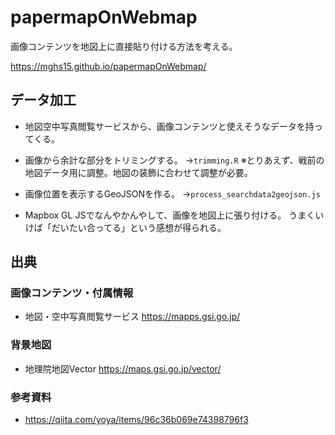 # papermapOnWebmap

画像コンテンツを地図上に直接貼り付ける方法を考える。

https://mghs15.github.io/papermapOnWebmap/

## データ加工
* 地図空中写真閲覧サービスから、画像コンテンツと使えそうなデータを持ってくる。

* 画像から余計な部分をトリミングする。
→`trimming.R`
※とりあえず、戦前の地図データ用に調整。地図の装飾に合わせて調整が必要。

* 画像位置を表示するGeoJSONを作る。
→`process_searchdata2geojson.js`

* Mapbox GL JSでなんやかんやして、画像を地図上に張り付ける。
うまくいけば「だいたい合ってる」という感想が得られる。


## 出典
### 画像コンテンツ・付属情報
* 地図・空中写真閲覧サービス https://mapps.gsi.go.jp/

### 背景地図
* 地理院地図Vector https://maps.gsi.go.jp/vector/

### 参考資料
* https://qiita.com/yoya/items/96c36b069e74398796f3


